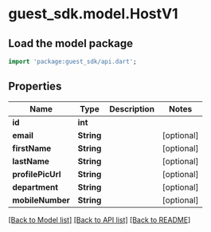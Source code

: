 # guest_sdk.model.HostV1

## Load the model package
```dart
import 'package:guest_sdk/api.dart';
```

## Properties
Name | Type | Description | Notes
------------ | ------------- | ------------- | -------------
**id** | **int** |  | 
**email** | **String** |  | [optional] 
**firstName** | **String** |  | [optional] 
**lastName** | **String** |  | [optional] 
**profilePicUrl** | **String** |  | [optional] 
**department** | **String** |  | [optional] 
**mobileNumber** | **String** |  | [optional] 

[[Back to Model list]](../README.md#documentation-for-models) [[Back to API list]](../README.md#documentation-for-api-endpoints) [[Back to README]](../README.md)


